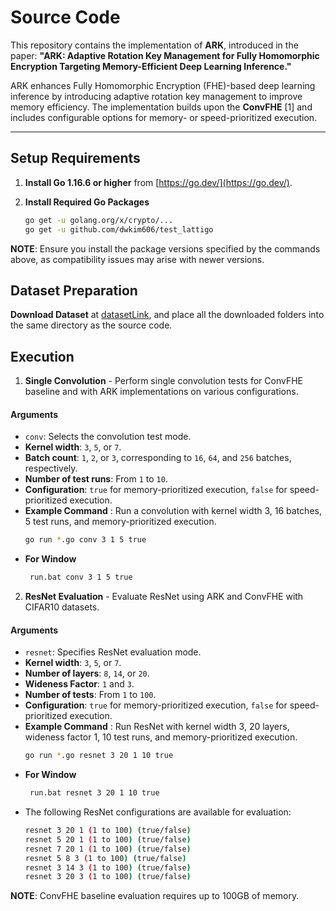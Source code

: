 # Source Code

This repository contains the implementation of **ARK**, introduced in the paper:  **"ARK: Adaptive Rotation Key Management for Fully Homomorphic Encryption Targeting Memory-Efficient Deep Learning Inference."**

ARK enhances Fully Homomorphic Encryption (FHE)-based deep learning inference by introducing adaptive rotation key management to improve memory efficiency. The implementation builds upon the **ConvFHE** [1] and includes configurable options for memory- or speed-prioritized execution.

---

## Setup Requirements

1. **Install Go 1.16.6 or higher** from [https://go.dev/](https://go.dev/).

2. **Install Required Go Packages**  
   ```bash
   go get -u golang.org/x/crypto/...
   go get -u github.com/dwkim606/test_lattigo

**NOTE**: Ensure you install the package versions specified by the commands above, as compatibility issues may arise with newer versions.

## Dataset Preparation

**Download Dataset** at [datasetLink](https://drive.google.com/drive/folders/1zLTzJ58E_CDtqvnPv8t9YtgkDaHouWWn), and place all the downloaded folders into the same directory as the source code.

## Execution

1. **Single Convolution** - Perform single convolution tests for ConvFHE baseline and with ARK implementations on various configurations.  
  #### Arguments
  - `conv`: Selects the convolution test mode.
  - **Kernel width**: `3`, `5`, or `7`.
  - **Batch count**: `1`, `2`, or `3`, corresponding to `16`, `64`, and `256` batches, respectively.
  - **Number of test runs**: From `1` to `10`.
  - **Configuration**: `true` for memory-prioritized execution, `false` for speed-prioritized execution.
  - **Example Command** : Run a convolution with kernel width 3, 16 batches, 5 test runs, and memory-prioritized execution.
     ```bash
     go run *.go conv 3 1 5 true
  - **For Window**
    ```bash
     run.bat conv 3 1 5 true

2. **ResNet Evaluation** - Evaluate ResNet using ARK and ConvFHE with CIFAR10 datasets.
  #### Arguments
  - `resnet`: Specifies ResNet evaluation mode.
  - **Kernel width**: `3`, `5`, or `7`.
  - **Number of layers**: `8`, `14`, or `20`.
  - **Wideness Factor**: `1` and `3`.
  - **Number of tests**: From `1` to `100`.
  - **Configuration**: `true` for memory-prioritized execution, `false` for speed-prioritized execution.
  - **Example Command** : Run ResNet with kernel width 3, 20 layers, wideness factor 1, 10 test runs, and memory-prioritized execution.
     ```bash
     go run *.go resnet 3 20 1 10 true
  - **For Window**
    ```bash
     run.bat resnet 3 20 1 10 true
    
  - The following ResNet configurations are available for evaluation:
    ```bash
    resnet 3 20 1 (1 to 100) (true/false)
    resnet 5 20 1 (1 to 100) (true/false)
    resnet 7 20 1 (1 to 100) (true/false)
    resnet 5 8 3 (1 to 100) (true/false)
    resnet 3 14 3 (1 to 100) (true/false)
    resnet 3 20 3 (1 to 100) (true/false)

**NOTE**: ConvFHE baseline evaluation requires up to 100GB of memory.

